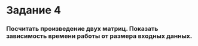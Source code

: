 # Задание 4

### Посчитать произведение двух матриц. Показать зависимость времени работы от размера входных данных.
